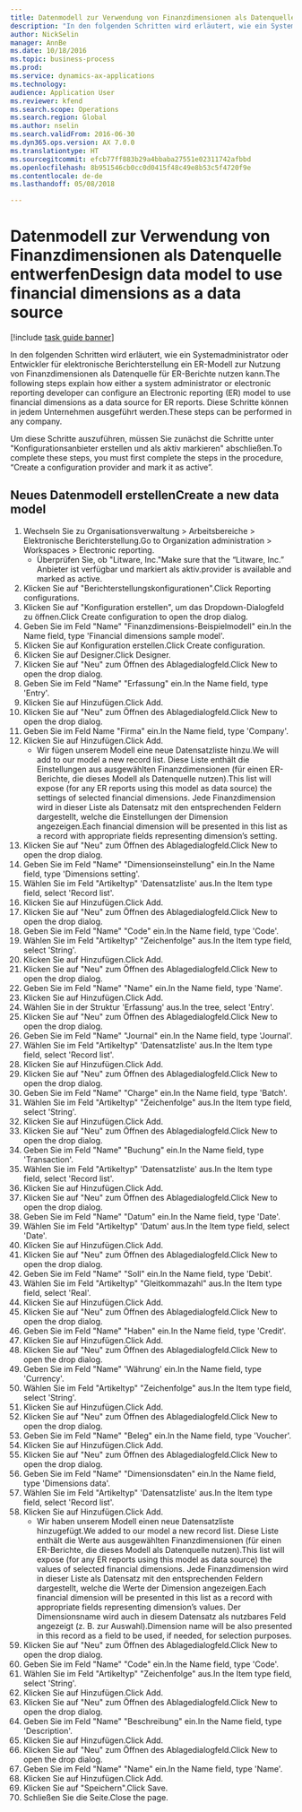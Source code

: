 ```yaml
--- 
title: Datenmodell zur Verwendung von Finanzdimensionen als Datenquelle entwerfen
description: "In den folgenden Schritten wird erläutert, wie ein Systemadministrator oder Entwickler für elektronische Berichterstellung ein ER-Modell zur Nutzung von Finanzdimensionen als Datenquelle für ER-Berichte nutzen kann."
author: NickSelin
manager: AnnBe
ms.date: 10/18/2016
ms.topic: business-process
ms.prod: 
ms.service: dynamics-ax-applications
ms.technology: 
audience: Application User
ms.reviewer: kfend
ms.search.scope: Operations
ms.search.region: Global
ms.author: nselin
ms.search.validFrom: 2016-06-30
ms.dyn365.ops.version: AX 7.0.0
ms.translationtype: HT
ms.sourcegitcommit: efcb77ff883b29a4bbaba27551e02311742afbbd
ms.openlocfilehash: 8b951546cb0cc0d0415f48c49e8b53c5f4720f9e
ms.contentlocale: de-de
ms.lasthandoff: 05/08/2018

---
```

# <a name="design-data-model-to-use-financial-dimensions-as-a-data-source"></a><span data-ttu-id="2c919-103">Datenmodell zur Verwendung von Finanzdimensionen als Datenquelle entwerfen</span><span class="sxs-lookup"><span data-stu-id="2c919-103">Design data model to use financial dimensions as a data source</span></span> 

[!include [task guide banner](../../includes/task-guide-banner.md)]

<span data-ttu-id="2c919-104">In den folgenden Schritten wird erläutert, wie ein Systemadministrator oder Entwickler für elektronische Berichterstellung ein ER-Modell zur Nutzung von Finanzdimensionen als Datenquelle für ER-Berichte nutzen kann.</span><span class="sxs-lookup"><span data-stu-id="2c919-104">The following steps explain how either a system administrator or electronic reporting developer can configure an Electronic reporting (ER) model to use financial dimensions as a data source for ER reports.</span></span> <span data-ttu-id="2c919-105">Diese Schritte können in jedem Unternehmen ausgeführt werden.</span><span class="sxs-lookup"><span data-stu-id="2c919-105">These steps can be performed in any company.</span></span>

<span data-ttu-id="2c919-106">Um diese Schritte auszuführen, müssen Sie zunächst die Schritte unter "Konfigurationsanbieter erstellen und als aktiv markieren" abschließen.</span><span class="sxs-lookup"><span data-stu-id="2c919-106">To complete these steps, you must first complete the steps in the procedure, “Create a configuration provider and mark it as active”.</span></span>


## <a name="create-a-new-data-model"></a><span data-ttu-id="2c919-107">Neues Datenmodell erstellen</span><span class="sxs-lookup"><span data-stu-id="2c919-107">Create a new data model</span></span>
1. <span data-ttu-id="2c919-108">Wechseln Sie zu Organisationsverwaltung > Arbeitsbereiche > Elektronische Berichterstellung.</span><span class="sxs-lookup"><span data-stu-id="2c919-108">Go to Organization administration > Workspaces > Electronic reporting.</span></span>
    * <span data-ttu-id="2c919-109">Überprüfen Sie, ob "Litware, Inc."</span><span class="sxs-lookup"><span data-stu-id="2c919-109">Make sure that the “Litware, Inc.”</span></span> <span data-ttu-id="2c919-110">Anbieter ist verfügbar und markiert als aktiv.</span><span class="sxs-lookup"><span data-stu-id="2c919-110">provider is available and marked as active.</span></span>  
2. <span data-ttu-id="2c919-111">Klicken Sie auf "Berichterstellungskonfigurationen".</span><span class="sxs-lookup"><span data-stu-id="2c919-111">Click Reporting configurations.</span></span>
3. <span data-ttu-id="2c919-112">Klicken Sie auf "Konfiguration erstellen", um das Dropdown-Dialogfeld zu öffnen.</span><span class="sxs-lookup"><span data-stu-id="2c919-112">Click Create configuration to open the drop dialog.</span></span>
4. <span data-ttu-id="2c919-113">Geben Sie im Feld "Name" "Finanzdimensions-Beispielmodell" ein.</span><span class="sxs-lookup"><span data-stu-id="2c919-113">In the Name field, type 'Financial dimensions sample model'.</span></span>
5. <span data-ttu-id="2c919-114">Klicken Sie auf Konfiguration erstellen.</span><span class="sxs-lookup"><span data-stu-id="2c919-114">Click Create configuration.</span></span>
6. <span data-ttu-id="2c919-115">Klicken Sie auf Designer.</span><span class="sxs-lookup"><span data-stu-id="2c919-115">Click Designer.</span></span>
7. <span data-ttu-id="2c919-116">Klicken Sie auf "Neu" zum Öffnen des Ablagedialogfeld.</span><span class="sxs-lookup"><span data-stu-id="2c919-116">Click New to open the drop dialog.</span></span>
8. <span data-ttu-id="2c919-117">Geben Sie im Feld "Name" "Erfassung" ein.</span><span class="sxs-lookup"><span data-stu-id="2c919-117">In the Name field, type 'Entry'.</span></span>
9. <span data-ttu-id="2c919-118">Klicken Sie auf Hinzufügen.</span><span class="sxs-lookup"><span data-stu-id="2c919-118">Click Add.</span></span>
10. <span data-ttu-id="2c919-119">Klicken Sie auf "Neu" zum Öffnen des Ablagedialogfeld.</span><span class="sxs-lookup"><span data-stu-id="2c919-119">Click New to open the drop dialog.</span></span>
11. <span data-ttu-id="2c919-120">Geben Sie im Feld Name "Firma" ein.</span><span class="sxs-lookup"><span data-stu-id="2c919-120">In the Name field, type 'Company'.</span></span>
12. <span data-ttu-id="2c919-121">Klicken Sie auf Hinzufügen.</span><span class="sxs-lookup"><span data-stu-id="2c919-121">Click Add.</span></span>
    * <span data-ttu-id="2c919-122">Wir fügen unserem Modell eine neue Datensatzliste hinzu.</span><span class="sxs-lookup"><span data-stu-id="2c919-122">We will add to our model a new record list.</span></span> <span data-ttu-id="2c919-123">Diese Liste enthält die Einstellungen aus ausgewählten Finanzdimensionen (für einen ER-Berichte, die dieses Modell als Datenquelle nutzen).</span><span class="sxs-lookup"><span data-stu-id="2c919-123">This list will expose (for any ER reports using this model as data source) the settings of selected financial dimensions.</span></span> <span data-ttu-id="2c919-124">Jede Finanzdimension wird in dieser Liste als Datensatz mit den entsprechenden Feldern dargestellt, welche die Einstellungen der Dimension angezeigen.</span><span class="sxs-lookup"><span data-stu-id="2c919-124">Each financial dimension will be presented in this list as a record with appropriate fields representing dimension’s setting.</span></span>  
13. <span data-ttu-id="2c919-125">Klicken Sie auf "Neu" zum Öffnen des Ablagedialogfeld.</span><span class="sxs-lookup"><span data-stu-id="2c919-125">Click New to open the drop dialog.</span></span>
14. <span data-ttu-id="2c919-126">Geben Sie im Feld "Name" "Dimensionseinstellung" ein.</span><span class="sxs-lookup"><span data-stu-id="2c919-126">In the Name field, type 'Dimensions setting'.</span></span>
15. <span data-ttu-id="2c919-127">Wählen Sie im Feld "Artikeltyp" 'Datensatzliste' aus.</span><span class="sxs-lookup"><span data-stu-id="2c919-127">In the Item type field, select 'Record list'.</span></span>
16. <span data-ttu-id="2c919-128">Klicken Sie auf Hinzufügen.</span><span class="sxs-lookup"><span data-stu-id="2c919-128">Click Add.</span></span>
17. <span data-ttu-id="2c919-129">Klicken Sie auf "Neu" zum Öffnen des Ablagedialogfeld.</span><span class="sxs-lookup"><span data-stu-id="2c919-129">Click New to open the drop dialog.</span></span>
18. <span data-ttu-id="2c919-130">Geben Sie im Feld "Name" "Code" ein.</span><span class="sxs-lookup"><span data-stu-id="2c919-130">In the Name field, type 'Code'.</span></span>
19. <span data-ttu-id="2c919-131">Wählen Sie im Feld "Artikeltyp" "Zeichenfolge" aus.</span><span class="sxs-lookup"><span data-stu-id="2c919-131">In the Item type field, select 'String'.</span></span>
20. <span data-ttu-id="2c919-132">Klicken Sie auf Hinzufügen.</span><span class="sxs-lookup"><span data-stu-id="2c919-132">Click Add.</span></span>
21. <span data-ttu-id="2c919-133">Klicken Sie auf "Neu" zum Öffnen des Ablagedialogfeld.</span><span class="sxs-lookup"><span data-stu-id="2c919-133">Click New to open the drop dialog.</span></span>
22. <span data-ttu-id="2c919-134">Geben Sie im Feld "Name" "Name" ein.</span><span class="sxs-lookup"><span data-stu-id="2c919-134">In the Name field, type 'Name'.</span></span>
23. <span data-ttu-id="2c919-135">Klicken Sie auf Hinzufügen.</span><span class="sxs-lookup"><span data-stu-id="2c919-135">Click Add.</span></span>
24. <span data-ttu-id="2c919-136">Wählen Sie in der Struktur 'Erfassung' aus.</span><span class="sxs-lookup"><span data-stu-id="2c919-136">In the tree, select 'Entry'.</span></span>
25. <span data-ttu-id="2c919-137">Klicken Sie auf "Neu" zum Öffnen des Ablagedialogfeld.</span><span class="sxs-lookup"><span data-stu-id="2c919-137">Click New to open the drop dialog.</span></span>
26. <span data-ttu-id="2c919-138">Geben Sie im Feld "Name" "Journal" ein.</span><span class="sxs-lookup"><span data-stu-id="2c919-138">In the Name field, type 'Journal'.</span></span>
27. <span data-ttu-id="2c919-139">Wählen Sie im Feld "Artikeltyp" 'Datensatzliste' aus.</span><span class="sxs-lookup"><span data-stu-id="2c919-139">In the Item type field, select 'Record list'.</span></span>
28. <span data-ttu-id="2c919-140">Klicken Sie auf Hinzufügen.</span><span class="sxs-lookup"><span data-stu-id="2c919-140">Click Add.</span></span>
29. <span data-ttu-id="2c919-141">Klicken Sie auf "Neu" zum Öffnen des Ablagedialogfeld.</span><span class="sxs-lookup"><span data-stu-id="2c919-141">Click New to open the drop dialog.</span></span>
30. <span data-ttu-id="2c919-142">Geben Sie im Feld "Name" "Charge" ein.</span><span class="sxs-lookup"><span data-stu-id="2c919-142">In the Name field, type 'Batch'.</span></span>
31. <span data-ttu-id="2c919-143">Wählen Sie im Feld "Artikeltyp" "Zeichenfolge" aus.</span><span class="sxs-lookup"><span data-stu-id="2c919-143">In the Item type field, select 'String'.</span></span>
32. <span data-ttu-id="2c919-144">Klicken Sie auf Hinzufügen.</span><span class="sxs-lookup"><span data-stu-id="2c919-144">Click Add.</span></span>
33. <span data-ttu-id="2c919-145">Klicken Sie auf "Neu" zum Öffnen des Ablagedialogfeld.</span><span class="sxs-lookup"><span data-stu-id="2c919-145">Click New to open the drop dialog.</span></span>
34. <span data-ttu-id="2c919-146">Geben Sie im Feld "Name" "Buchung" ein.</span><span class="sxs-lookup"><span data-stu-id="2c919-146">In the Name field, type 'Transaction'.</span></span>
35. <span data-ttu-id="2c919-147">Wählen Sie im Feld "Artikeltyp" 'Datensatzliste' aus.</span><span class="sxs-lookup"><span data-stu-id="2c919-147">In the Item type field, select 'Record list'.</span></span>
36. <span data-ttu-id="2c919-148">Klicken Sie auf Hinzufügen.</span><span class="sxs-lookup"><span data-stu-id="2c919-148">Click Add.</span></span>
37. <span data-ttu-id="2c919-149">Klicken Sie auf "Neu" zum Öffnen des Ablagedialogfeld.</span><span class="sxs-lookup"><span data-stu-id="2c919-149">Click New to open the drop dialog.</span></span>
38. <span data-ttu-id="2c919-150">Geben Sie im Feld "Name" "Datum" ein.</span><span class="sxs-lookup"><span data-stu-id="2c919-150">In the Name field, type 'Date'.</span></span>
39. <span data-ttu-id="2c919-151">Wählen Sie im Feld "Artikeltyp" 'Datum' aus.</span><span class="sxs-lookup"><span data-stu-id="2c919-151">In the Item type field, select 'Date'.</span></span>
40. <span data-ttu-id="2c919-152">Klicken Sie auf Hinzufügen.</span><span class="sxs-lookup"><span data-stu-id="2c919-152">Click Add.</span></span>
41. <span data-ttu-id="2c919-153">Klicken Sie auf "Neu" zum Öffnen des Ablagedialogfeld.</span><span class="sxs-lookup"><span data-stu-id="2c919-153">Click New to open the drop dialog.</span></span>
42. <span data-ttu-id="2c919-154">Geben Sie im Feld "Name" "Soll" ein.</span><span class="sxs-lookup"><span data-stu-id="2c919-154">In the Name field, type 'Debit'.</span></span>
43. <span data-ttu-id="2c919-155">Wählen Sie im Feld "Artikeltyp" "Gleitkommazahl" aus.</span><span class="sxs-lookup"><span data-stu-id="2c919-155">In the Item type field, select 'Real'.</span></span>
44. <span data-ttu-id="2c919-156">Klicken Sie auf Hinzufügen.</span><span class="sxs-lookup"><span data-stu-id="2c919-156">Click Add.</span></span>
45. <span data-ttu-id="2c919-157">Klicken Sie auf "Neu" zum Öffnen des Ablagedialogfeld.</span><span class="sxs-lookup"><span data-stu-id="2c919-157">Click New to open the drop dialog.</span></span>
46. <span data-ttu-id="2c919-158">Geben Sie im Feld "Name" "Haben" ein.</span><span class="sxs-lookup"><span data-stu-id="2c919-158">In the Name field, type 'Credit'.</span></span>
47. <span data-ttu-id="2c919-159">Klicken Sie auf Hinzufügen.</span><span class="sxs-lookup"><span data-stu-id="2c919-159">Click Add.</span></span>
48. <span data-ttu-id="2c919-160">Klicken Sie auf "Neu" zum Öffnen des Ablagedialogfeld.</span><span class="sxs-lookup"><span data-stu-id="2c919-160">Click New to open the drop dialog.</span></span>
49. <span data-ttu-id="2c919-161">Geben Sie im Feld "Name" 'Währung' ein.</span><span class="sxs-lookup"><span data-stu-id="2c919-161">In the Name field, type 'Currency'.</span></span>
50. <span data-ttu-id="2c919-162">Wählen Sie im Feld "Artikeltyp" "Zeichenfolge" aus.</span><span class="sxs-lookup"><span data-stu-id="2c919-162">In the Item type field, select 'String'.</span></span>
51. <span data-ttu-id="2c919-163">Klicken Sie auf Hinzufügen.</span><span class="sxs-lookup"><span data-stu-id="2c919-163">Click Add.</span></span>
52. <span data-ttu-id="2c919-164">Klicken Sie auf "Neu" zum Öffnen des Ablagedialogfeld.</span><span class="sxs-lookup"><span data-stu-id="2c919-164">Click New to open the drop dialog.</span></span>
53. <span data-ttu-id="2c919-165">Geben Sie im Feld "Name" "Beleg" ein.</span><span class="sxs-lookup"><span data-stu-id="2c919-165">In the Name field, type 'Voucher'.</span></span>
54. <span data-ttu-id="2c919-166">Klicken Sie auf Hinzufügen.</span><span class="sxs-lookup"><span data-stu-id="2c919-166">Click Add.</span></span>
55. <span data-ttu-id="2c919-167">Klicken Sie auf "Neu" zum Öffnen des Ablagedialogfeld.</span><span class="sxs-lookup"><span data-stu-id="2c919-167">Click New to open the drop dialog.</span></span>
56. <span data-ttu-id="2c919-168">Geben Sie im Feld "Name" "Dimensionsdaten" ein.</span><span class="sxs-lookup"><span data-stu-id="2c919-168">In the Name field, type 'Dimensions data'.</span></span>
57. <span data-ttu-id="2c919-169">Wählen Sie im Feld "Artikeltyp" 'Datensatzliste' aus.</span><span class="sxs-lookup"><span data-stu-id="2c919-169">In the Item type field, select 'Record list'.</span></span>
58. <span data-ttu-id="2c919-170">Klicken Sie auf Hinzufügen.</span><span class="sxs-lookup"><span data-stu-id="2c919-170">Click Add.</span></span>
    * <span data-ttu-id="2c919-171">Wir haben unserem Modell einen neue Datensatzliste hinzugefügt.</span><span class="sxs-lookup"><span data-stu-id="2c919-171">We added to our model a new record list.</span></span> <span data-ttu-id="2c919-172">Diese Liste enthält die Werte aus ausgewählten Finanzdimensionen (für einen ER-Berichte, die dieses Modell als Datenquelle nutzen).</span><span class="sxs-lookup"><span data-stu-id="2c919-172">This list will expose (for any ER reports using this model as data source) the values of selected financial dimensions.</span></span> <span data-ttu-id="2c919-173">Jede Finanzdimension wird in dieser Liste als Datensatz mit den entsprechenden Feldern dargestellt, welche die Werte der Dimension angezeigen.</span><span class="sxs-lookup"><span data-stu-id="2c919-173">Each financial dimension will be presented in this list as a record with appropriate fields representing dimension’s values.</span></span> <span data-ttu-id="2c919-174">Der Dimensionsname wird auch in diesem Datensatz als nutzbares Feld angezeigt (z. B. zur Auswahl).</span><span class="sxs-lookup"><span data-stu-id="2c919-174">Dimension name will be also presented in this record as a field to be used, if needed, for selection purposes.</span></span>  
59. <span data-ttu-id="2c919-175">Klicken Sie auf "Neu" zum Öffnen des Ablagedialogfeld.</span><span class="sxs-lookup"><span data-stu-id="2c919-175">Click New to open the drop dialog.</span></span>
60. <span data-ttu-id="2c919-176">Geben Sie im Feld "Name" "Code" ein.</span><span class="sxs-lookup"><span data-stu-id="2c919-176">In the Name field, type 'Code'.</span></span>
61. <span data-ttu-id="2c919-177">Wählen Sie im Feld "Artikeltyp" "Zeichenfolge" aus.</span><span class="sxs-lookup"><span data-stu-id="2c919-177">In the Item type field, select 'String'.</span></span>
62. <span data-ttu-id="2c919-178">Klicken Sie auf Hinzufügen.</span><span class="sxs-lookup"><span data-stu-id="2c919-178">Click Add.</span></span>
63. <span data-ttu-id="2c919-179">Klicken Sie auf "Neu" zum Öffnen des Ablagedialogfeld.</span><span class="sxs-lookup"><span data-stu-id="2c919-179">Click New to open the drop dialog.</span></span>
64. <span data-ttu-id="2c919-180">Geben Sie im Feld "Name" "Beschreibung" ein.</span><span class="sxs-lookup"><span data-stu-id="2c919-180">In the Name field, type 'Description'.</span></span>
65. <span data-ttu-id="2c919-181">Klicken Sie auf Hinzufügen.</span><span class="sxs-lookup"><span data-stu-id="2c919-181">Click Add.</span></span>
66. <span data-ttu-id="2c919-182">Klicken Sie auf "Neu" zum Öffnen des Ablagedialogfeld.</span><span class="sxs-lookup"><span data-stu-id="2c919-182">Click New to open the drop dialog.</span></span>
67. <span data-ttu-id="2c919-183">Geben Sie im Feld "Name" "Name" ein.</span><span class="sxs-lookup"><span data-stu-id="2c919-183">In the Name field, type 'Name'.</span></span>
68. <span data-ttu-id="2c919-184">Klicken Sie auf Hinzufügen.</span><span class="sxs-lookup"><span data-stu-id="2c919-184">Click Add.</span></span>
69. <span data-ttu-id="2c919-185">Klicken Sie auf "Speichern".</span><span class="sxs-lookup"><span data-stu-id="2c919-185">Click Save.</span></span>
70. <span data-ttu-id="2c919-186">Schließen Sie die Seite.</span><span class="sxs-lookup"><span data-stu-id="2c919-186">Close the page.</span></span>


